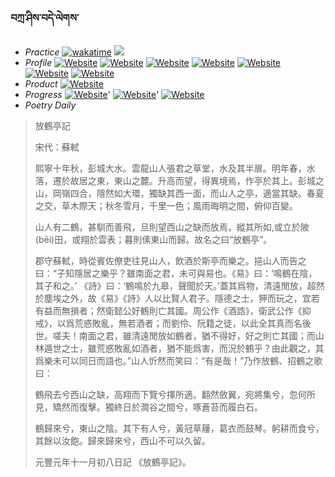 ### བཀྲ་ཤིས་བདེ་ལེགས་ 
- _Practice_	[![wakatime](https://wakatime.com/badge/user/5043ee4a-e361-4607-9d47-d557f2005d05.svg)](https://wakatime.com/dashboard)	<a href="https://wakatime.com/@5043ee4a-e361-4607-9d47-d557f2005d05"><img src="https://wakatime.com/share/@IvanAXu/06501b1d-f434-4f2a-9524-dc2196223971.png" /></a> 
- _Profile_	[![Website](https://img.shields.io/website?label=&up_color=orange&up_message=Tianchi&url=https%3A%2F%2Fshields.io)](https://tianchi.aliyun.com/home/science/scienceDetail?userId=1095279182618)	[![Website](https://img.shields.io/website?label=&up_color=violet&up_message=AIstudio&url=https%3A%2F%2Fshields.io)](https://aistudio.baidu.com/aistudio/personalcenter/thirdview/979775)	[![Website](https://img.shields.io/website?label=&up_color=blue&up_message=Kaggle&url=https%3A%2F%2Fshields.io)](https://www.kaggle.com/ivanxu/)	[![Website](https://img.shields.io/website?label=&up_color=gay&up_message=Yuque&url=https%3A%2F%2Fshields.io)](https://www.yuque.com/ivanaxu)	[![Website](https://img.shields.io/website?label=&up_color=brown&up_message=Leetcode&url=https%3A%2F%2Fshields.io)](https://leetcode.cn/u/ivanaxu)	[![Website](https://img.shields.io/website?label=&up_color=red&up_message=Gitee&url=https%3A%2F%2Fshields.io)](https://gitee.com/IvanaXu)	[![Website](https://img.shields.io/website?label=&up_color=yellow&up_message=Monkeytype&url=https%3A%2F%2Fshields.io)](https://monkeytype.com/profile/IvanaXu) 
- _Product_	[![Website](https://img.shields.io/website?label=alpha&up_color=blue&up_message=EDA&url=https%3A%2F%2Fshields.io)](http://eda.tangjt.cn/) 
- _Progress_	[![Website](https://img.shields.io/website?label=&up_color=black&up_message=APTOS2021&url=https%3A%2F%2Fshields.io)](https://github.com/IvanaXu/APTOS2021/)'	[![Website](https://img.shields.io/website?label=&up_color=black&up_message=EDA&url=https%3A%2F%2Fshields.io)](https://github.com/IvanaXu/EDA/)'	[![Website](https://img.shields.io/website?label=&up_color=black&up_message=AICAS2024&url=https%3A%2F%2Fshields.io)](https://github.com/IvanaXu/AICAS2024/) 
- _Poetry Daily_ 


> 放鶴亭記
> 
> 宋代：蘇軾 
> 
> 熙寧十年秋，彭城大水。雲龍山人張君之草堂，水及其半扉。明年春，水落，遷於故居之東，東山之麓。升高而望，得異境焉，作亭於其上。彭城之山，岡嶺四合，隱然如大環，獨缺其西一面，而山人之亭，適當其缺。春夏之交，草木際天；秋冬雪月，千里一色；風雨晦明之間，俯仰百變。
> 
> 山人有二鶴，甚馴而善飛，旦則望西山之缺而放焉，縱其所如,或立於陂(bēi)田，或翔於雲表；暮則傃東山而歸。故名之曰“放鶴亭”。
> 
> 郡守蘇軾，時從賓佐僚吏往見山人，飲酒於斯亭而樂之。挹山人而告之曰：“子知隱居之樂乎？雖南面之君，未可與易也。《易》曰：‘鳴鶴在陰，其子和之。’ 《詩》曰：‘鶴鳴於九皋，聲聞於天。’蓋其爲物，清遠閒放，超然於塵埃之外，故《易》《詩》人以比賢人君子。隱德之士，狎而玩之，宜若有益而無損者；然衛懿公好鶴則亡其國。周公作《酒誥》，衛武公作《抑戒》，以爲荒惑敗亂，無若酒者；而劉伶、阮籍之徒，以此全其真而名後世。嗟夫！南面之君，雖清遠閒放如鶴者，猶不得好，好之則亡其國；而山林遁世之士，雖荒惑敗亂如酒者，猶不能爲害，而況於鶴乎？由此觀之，其爲樂未可以同日而語也。”山人忻然而笑曰：“有是哉！”乃作放鶴、招鶴之歌曰：
> 
> 鶴飛去兮西山之缺，高翔而下覽兮擇所適。翻然斂翼，宛將集兮，忽何所見，矯然而復擊。獨終日於澗谷之間兮，啄蒼苔而履白石。
> 
> 鶴歸來兮，東山之陰。其下有人兮，黃冠草屨，葛衣而鼓琴。躬耕而食兮，其餘以汝飽。歸來歸來兮，西山不可以久留。
> 
> 元豐元年十一月初八日記 《放鶴亭記》。
>

